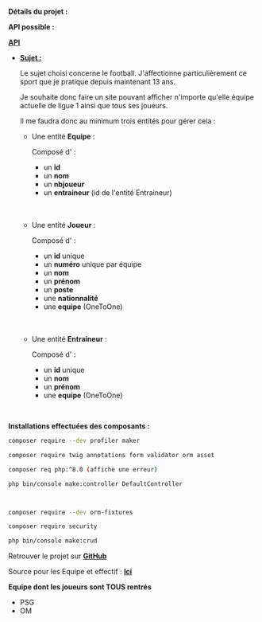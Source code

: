 **Détails du projet :**

**API possible :**

**[API](https://www.api-football.com/pricing)**

+ **<u>Sujet :</u>**
  
    Le sujet choisi concerne le football. J'affectionne particulièrement ce sport que je pratique depuis maintenant 13 ans.
    
    Je souhaite donc faire un site pouvant afficher n'importe qu'elle équipe actuelle de ligue 1 ainsi que tous ses joueurs. 

    Il me faudra donc au minimum trois entités pour gérer cela : 
    
    + Une entité **Equipe** :

        Composé d' :
        
        - un **id**
        - un **nom**
        - un **nbjoueur**
        - un **entraineur** (id de l'entité Entraineur)

    <br>
    <br>

    + Une entité **Joueur** :

        Composé d' :
        
        - un **id** unique
        - un **numéro** unique par équipe
        - un **nom**
        - un **prénom**
        - un **poste**
        - une **nationnalité**
        - une **equipe** (OneToOne)

    <br>
    <br>

    + Une entité **Entraineur** :

        Composé d' :
        
        - un **id** unique
        - un **nom**
        - un **prénom**
        - une **equipe** (OneToOne)


<br>

**Installations effectuées des composants :**
```bash
composer require --dev profiler maker

composer require twig annotations form validator orm asset

composer req php:^8.0 (affiche une erreur)

php bin/console make:controller DefaultController



composer require --dev orm-fixtures

composer require security

php bin/console make:crud
```

Retrouver le projet sur **[GitHub](https://github.com/MaximeFqt/SymfoProject)**

Source pour les Equipe et effectif : **[Ici](https://www.transfermarkt.fr/ligue-1/startseite/wettbewerb/FR1)**

**Equipe dont les joueurs sont TOUS rentrés**

+ PSG
+ OM

